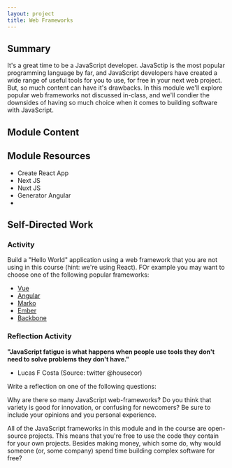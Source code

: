 ```yaml
---
layout: project
title: Web Frameworks
---
```


## Summary

It's a great time to be a JavaScript developer. JavaSctip is the most popular programming language by far, and JavaScript developers have created a wide range of useful tools for you to use, for free in your next web project. But, so much content can have it's drawbacks. In this module we'll explore popular web frameworks not discussed in-class, and we'll condier the downsides of having so much choice when it comes to building software with JavaScript.

## Module Content

## Module Resources

- Create React App
- Next JS
- Nuxt JS
- Generator Angular
-

## Self-Directed Work

### Activity

Build a "Hello World" application using a web framework that you are not using in this course (hint: we're using React). FOr example you may want to choose one of the following popular frameworks:

- [Vue](https://vuejs.org/)
- [Angular](https://angular.io/)
- [Marko](https://markojs.com/)
- [Ember](https://emberjs.com/)
- [Backbone](https://backbonejs.org/)

### Reflection Activity

**"JavaScript fatigue is what happens when people use tools they don't need to solve problems they don't have."**

- Lucas F Costa (Source: twitter @housecor)

Write a reflection on one of the following questions:

Why are there so many JavaScript web-frameworks? Do you think that variety is good for innovation, or confusing for newcomers? Be sure to include your opinions and you personal experience.

All of the JavaScript frameworks in this module and in the course are open-source projects. This means that you're free to use the code they contain for your own projects. Besides making money, which some do, why would someone (or, some company) spend time building complex software for free?
